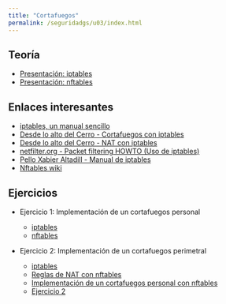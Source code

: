 ```yaml
---
title: "Cortafuegos"
permalink: /seguridadgs/u03/index.html
---
```


## Teoría

* [Presentación: iptables](https://docs.google.com/presentation/d/e/2PACX-1vSDP6RNlDWZV2JnBES3u-IPGf4_F8TNYzOjKiESMAcWxS741Ise6kGCmTawhfAn0Q34qB8MHSJ2DRdu/pub?start=false&loop=false&delayms=3000)
* [Presentación: nftables](https://docs.google.com/presentation/d/e/2PACX-1vRmCJr5FJXf47EaR3JOCVk2drs6mqrYPdckvty7q9TeUTJL8u4S5VHJu_u6KzMV0a2zeVdeXsfz9Xky/pub?start=false&loop=false&delayms=3000)


## Enlaces interesantes

* [iptables, un manual sencillo](iptables.html)
* [Desde lo alto del Cerro - Cortafuegos con iptables](https://albertomolina.wordpress.com/2011/12/08/cortafuegos-con-iptables/)
* [Desde lo alto del Cerro - NAT con iptables](https://albertomolina.wordpress.com/2009/01/09/nat-con-iptables/)
* [netfilter.org - Packet filtering HOWTO (Uso de iptables)](https://www.netfilter.org/documentation/HOWTO/es/packet-filtering-HOWTO-7.html)
* [Pello Xabier Altadill - Manual de iptables](https://dit.gonzalonazareno.org/moodle/pluginfile.php/14821/mod_resource/content/0/IPTABLES.pdf)
* [Nftables wiki](https://wiki.nftables.org/wiki-nftables/index.php/Main_Page)


## Ejercicios

* Ejercicio 1: Implementación de un cortafuegos personal
    * [iptables](ejercicio1.html)
    * [nftables](https://www.josedomingo.org/pledin/2019/12/nftables-cortafuegos-personal/)


* Ejercicio 2: Implementación de un cortafuegos perimetral
    * [iptables](perimetral_iptables.html)
    * [Reglas de NAT con nftables](https://www.josedomingo.org/pledin/2020/01/nftables-cortafuegos-perimetral-nat/)
    * [Implementación de un cortafuegos personal con nftables](https://www.josedomingo.org/pledin/2019/12/nftables-cortafuegos-personal/)
    * [Ejercicio 2](ejer2.html)


<!--
* [Ejercicio 2: Implementación de un cortafuegos perimetral](ejercicio2.html)
* [Ejercicio 3: Mejoramos nuestro cortafuegos perimetral](ejercicio3.html)

## Práctica

* [Práctica: Cortafuegos perimetral con DMZ](practica.html)
-->